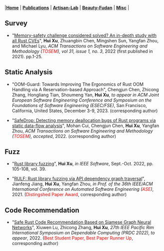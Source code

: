 |[<b>Home</b>](https://hxuhack.github.io/) | [<b>Publications</b>](../publication/list) | [<b>Artisan-Lab</b>](../lab/page) | [<b>Beauty-Fudan</b>](../photo/page) | [<b>Misc</b>](../misc/list) |

## Survey

-  "[Memory-safety challenge considered solved? An in-depth study with all Rust CVEs](https://dl.acm.org/doi/10.1145/3466642)", **Hui Xu**, Zhuangbin Chen, Mingshen Sun, Yangfan Zhou, and Michael Lyu, _ACM Transactions on Software Engineering and Methodology (<span style="color: red">TOSEM</span>), vol 31, issue 1, no. 3_, 2022 (first published in 2021). pp.1-25.

## Static Analysis

- "OOM-Guard: Towards Improving The Ergonomics of Rust OOM Handling via A Reservation-based Approach", Chengjun Chen, Zhicong Zhang, Hongliang Tian, Shoumeng Yan, **Hui Xu**, _to appear in ACM Joint European Software Engineering Conference and Symposium on the Foundations of Software Engineering (ESEC/FSE)_, San Francisco, California, United States, December 3-9, 2023. (corresponding author)

- "[SafeDrop: Detecting memory deallocation bugs of Rust programs via static data-flow analysis](https://arxiv.org/abs/2103.15420)", Mohan Cui, Chengjun Chen, **Hui Xu**, Yangfan Zhou, _ACM Transactions on Software Engineering and Methodology (<span style="color: red">TOSEM</span>), accepted_, 2022. (corresponding author)

## Fuzz

- "[Rust library fuzzing](https://doi.ieeecomputersociety.org/10.1109/MS.2022.3176657)", **Hui Xu**, _in IEEE Software_, Sept.-Oct. 2022, pp. 105-108, vol. 39. 

- "[RULF: Rust library fuzzing via API dependency graph traversal](https://ieeexplore.ieee.org/abstract/document/9678813)", Jianfeng Jiang, **Hui Xu**, Yangfan Zhou, _in Prof. of the 36th IEEE/ACM International Conference on Automated Software Engineering (<span style="color: red">ASE</span>)_, 2021. (<span style="color: red">Distingshed Paper Award</span>, corresponding author)

## Code Recommendation

- "[Safe Rust Code Recommendation Based on Siamese Graph Neural Networks]()", Xiuwen Lu, Zhicong Zhang, **Hui Xu**,  _27th IEEE Pacific Rim International Symposium on Dependable Computing (PRDC 2022), to appear_, 2022. (<span style="color: red">Best Student Paper, Best Paper Runner Up</span>, corresponding author) 


  

